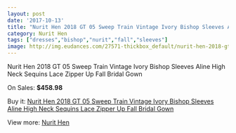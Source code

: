 ```yaml
---
layout: post
date: '2017-10-13'
title: "Nurit Hen 2018 GT 05 Sweep Train Vintage Ivory Bishop Sleeves Aline High Neck Sequins Lace Zipper Up Fall Bridal Gown"
category: Nurit Hen
tags: ["dresses","bishop","nurit","fall","sleeves"]
image: http://img.eudances.com/27571-thickbox_default/nurit-hen-2018-gt-05-sweep-train-vintage-ivory-bishop-sleeves-aline-high-neck-sequins-lace-zipper-up-fall-bridal-gown.jpg
---
```

Nurit Hen 2018 GT 05 Sweep Train Vintage Ivory Bishop Sleeves Aline High Neck Sequins Lace Zipper Up Fall Bridal Gown

On Sales: **$458.98**
<a href="https://www.eudances.com/en/nurit-hen/9185-nurit-hen-2018-gt-05-sweep-train-vintage-ivory-bishop-sleeves-aline-high-neck-sequins-lace-zipper-up-fall-bridal-gown.html"><amp-img layout="responsive" width="600" height="600" src="//img.eudances.com/27571-thickbox_default/nurit-hen-2018-gt-05-sweep-train-vintage-ivory-bishop-sleeves-aline-high-neck-sequins-lace-zipper-up-fall-bridal-gown.jpg" alt="Nurit Hen 2018 GT 05 Sweep Train Vintage Ivory Bishop Sleeves Aline High Neck Sequins Lace Zipper Up Fall Bridal Gown 0" /></a>
<a href="https://www.eudances.com/en/nurit-hen/9185-nurit-hen-2018-gt-05-sweep-train-vintage-ivory-bishop-sleeves-aline-high-neck-sequins-lace-zipper-up-fall-bridal-gown.html"><amp-img layout="responsive" width="600" height="600" src="//img.eudances.com/27576-thickbox_default/nurit-hen-2018-gt-05-sweep-train-vintage-ivory-bishop-sleeves-aline-high-neck-sequins-lace-zipper-up-fall-bridal-gown.jpg" alt="Nurit Hen 2018 GT 05 Sweep Train Vintage Ivory Bishop Sleeves Aline High Neck Sequins Lace Zipper Up Fall Bridal Gown 1" /></a>
<a href="https://www.eudances.com/en/nurit-hen/9185-nurit-hen-2018-gt-05-sweep-train-vintage-ivory-bishop-sleeves-aline-high-neck-sequins-lace-zipper-up-fall-bridal-gown.html"><amp-img layout="responsive" width="600" height="600" src="//img.eudances.com/27575-thickbox_default/nurit-hen-2018-gt-05-sweep-train-vintage-ivory-bishop-sleeves-aline-high-neck-sequins-lace-zipper-up-fall-bridal-gown.jpg" alt="Nurit Hen 2018 GT 05 Sweep Train Vintage Ivory Bishop Sleeves Aline High Neck Sequins Lace Zipper Up Fall Bridal Gown 2" /></a>
<a href="https://www.eudances.com/en/nurit-hen/9185-nurit-hen-2018-gt-05-sweep-train-vintage-ivory-bishop-sleeves-aline-high-neck-sequins-lace-zipper-up-fall-bridal-gown.html"><amp-img layout="responsive" width="600" height="600" src="//img.eudances.com/27574-thickbox_default/nurit-hen-2018-gt-05-sweep-train-vintage-ivory-bishop-sleeves-aline-high-neck-sequins-lace-zipper-up-fall-bridal-gown.jpg" alt="Nurit Hen 2018 GT 05 Sweep Train Vintage Ivory Bishop Sleeves Aline High Neck Sequins Lace Zipper Up Fall Bridal Gown 3" /></a>
<a href="https://www.eudances.com/en/nurit-hen/9185-nurit-hen-2018-gt-05-sweep-train-vintage-ivory-bishop-sleeves-aline-high-neck-sequins-lace-zipper-up-fall-bridal-gown.html"><amp-img layout="responsive" width="600" height="600" src="//img.eudances.com/27573-thickbox_default/nurit-hen-2018-gt-05-sweep-train-vintage-ivory-bishop-sleeves-aline-high-neck-sequins-lace-zipper-up-fall-bridal-gown.jpg" alt="Nurit Hen 2018 GT 05 Sweep Train Vintage Ivory Bishop Sleeves Aline High Neck Sequins Lace Zipper Up Fall Bridal Gown 4" /></a>
<a href="https://www.eudances.com/en/nurit-hen/9185-nurit-hen-2018-gt-05-sweep-train-vintage-ivory-bishop-sleeves-aline-high-neck-sequins-lace-zipper-up-fall-bridal-gown.html"><amp-img layout="responsive" width="600" height="600" src="//img.eudances.com/27572-thickbox_default/nurit-hen-2018-gt-05-sweep-train-vintage-ivory-bishop-sleeves-aline-high-neck-sequins-lace-zipper-up-fall-bridal-gown.jpg" alt="Nurit Hen 2018 GT 05 Sweep Train Vintage Ivory Bishop Sleeves Aline High Neck Sequins Lace Zipper Up Fall Bridal Gown 5" /></a>

Buy it: [Nurit Hen 2018 GT 05 Sweep Train Vintage Ivory Bishop Sleeves Aline High Neck Sequins Lace Zipper Up Fall Bridal Gown](https://www.eudances.com/en/nurit-hen/9185-nurit-hen-2018-gt-05-sweep-train-vintage-ivory-bishop-sleeves-aline-high-neck-sequins-lace-zipper-up-fall-bridal-gown.html "Nurit Hen 2018 GT 05 Sweep Train Vintage Ivory Bishop Sleeves Aline High Neck Sequins Lace Zipper Up Fall Bridal Gown")

View more: [Nurit Hen](https://www.eudances.com/en/139-nurit-hen "Nurit Hen")